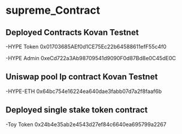 # supreme_Contract

## Deployed Contracts Kovan Testnet
-HYPE Token 0x01703685AEf0d1CE75Ec22b64588611efF55c4f0 

-HYPE Admin 0xeCd722a3Ab98709541d9090F0d87Bd8e0C45dE0C

## Uniswap pool lp contract Kovan Testnet
-HYPE-ETH 0x64bc754e16224ea640dae3fabb07d7a2f8faaf6b

## Deployed single stake token contract 
-Toy Token 0x24b4e35ab2e4543d27ef84c6640ea695799a2267
